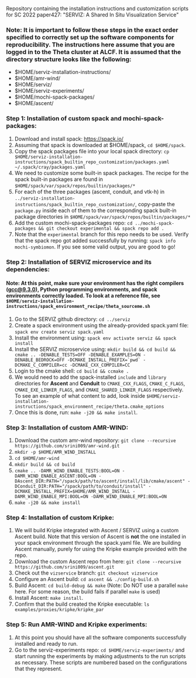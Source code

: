 Repository containing the installation instructions and customization scripts for SC 2022 paper427: "SERVIZ: A Shared In Situ Visualization Service"

### Note: It is important to follow these steps in the exact order specified to correctly set up the software components for reproducibility. The instructions here assume that you are logged in to the Theta cluster at ALCF. It is assumed that the directory structure looks like the following:
  * $HOME/serviz-installation-instructions/
  * $HOME/amr-wind/
  * $HOME/serviz/
  * $HOME/serviz-experiments/
  * $HOME/mochi-spack-packages/
  * $HOME/ascent/

### Step 1: Installation of custom spack and mochi-spack-packages:
1. Download and install spack: https://spack.io/ 
2. Assuming that spack is downloaded at $HOME/spack, ```cd $HOME/spack```.
3. Copy the spack packages file into your local spack directory: ```cp  $HOME/serviz-installation-instructions/spack_builtin_repo_customization/packages.yaml ~/.spack/cray/packages.yaml```
4. We need to customize some built-in spack packages. The recipe for the spack built-in packages are found in ```$HOME/spack/var/spack/repos/builtin/packages/*```
5. For each of the three packages (ascent, conduit, and vtk-h) in ```../serviz-installation-instructions/spack_builtin_repo_customization/```, copy-paste the ```package.py``` inside each of them to the corresponding spack built-in package directories in ```$HOME/spack/var/spack/repos/builtin/packages/*```
6. Add the custom mochi-spack-packages repo: ```cd ../mochi-spack-packages && git checkout experimental && spack repo add .```
7. Note that the ```experimental``` branch for this repo needs to be used. Verify that the spack repo got added successfully by running: ```spack info mochi-symbiomon```. If you see some valid output, you are good to go!

### Step 2: Installation of SERVIZ microservice and its dependencies:
#### Note: At this point, make sure your environment has the right compilers (gcc@9.3.0), Python programming environments, and spack environments correctly loaded. To look at a reference file, see ```$HOME/serviz-installation-instructions/spack_environment_recipe/theta_sourceme.sh```
1. Go to the SERVIZ github directory: ```cd ../serviz```
2. Create a spack environment using the already-provided spack.yaml file: ```spack env create serviz spack.yaml```
3. Install the environment using: ```spack env activate serviz && spack install```
4. Install the SERVIZ microservice using: ```mkdir build && cd build && cmake .. -DENABLE_TESTS=OFF -DENABLE_EXAMPLES=ON -DENABLE_BEDROCK=OFF -DCMAKE_INSTALL_PREFIX=`pwd` -DCMAKE_C_COMPILER=cc -DCMAKE_CXX_COMPILER=CC```
5. Login to the cmake shell: ```cd build && ccmake .```
6. We would need to add the spack-installed ```include``` and ```library``` directories for **Ascent** and **Conduit** to ```CMAKE_CXX_FLAGS```, ```CMAKE_C_FLAGS```, ```CMAKE_EXE_LINKER_FLAGS```, and ```CMAKE_SHARED_LINKER_FLAGS``` respectively. To see an example of what content to add, look inside ```$HOME/serviz-installation-instructions/spack_environment_recipe/theta.cmake_options```
7. Once this is done, run: ```make -j20 && make install```. 

### Step 3: Installation of custom AMR-WIND:
1. Download the custom amr-wind repository: ```git clone --recursive https://github.com/srini009/amr-wind.git```
2. ```mkdir -p $HOME/AMR_WIND_INSTALL```
3. ```cd $HOME/amr-wind```
4. ```mkdir build && cd build```
5. ```cmake .. -DAMR_WIND_ENABLE_TESTS:BOOL=ON -DAMR_WIND_ENABLE_ASCENT:BOOL=ON -DAscent_DIR:PATH="/spack/path/to/ascent/install/lib/cmake/ascent" -DConduit_DIR:PATH="/spack/path/to/conduit/install" -DCMAKE_INSTALL_PREFIX=$HOME/AMR_WIND_INSTALL -DAMR_WIND_ENABLE_MPI:BOOL=ON -DAMR_WIND_ENABLE_MPI:BOOL=ON```
6. ```make -j20 && make install```

### Step 4: Installation of custom Kripke:
1. We will build Kripke integrated with Ascent / SERVIZ using a custom Ascent build. Note that this version of Ascent is **not** the one 
installed in your spack environment through the spack.yaml file. We are building Ascent manually, purely for using the Kripke example provided with the repo.
2. Download the custom Ascent repo from here: ```git clone --recursive https://github.com/srini009/ascent.git```
3. Check out the ```vizservice``` branch: ```git checkout vizservice```
4. Configure an Ascent build: ```cd ascent && ./config-build.sh```
5. Build Ascent: ```cd build-debug && make``` (Note: Do NOT use a parallel ```make``` here. For some reason, the build fails if parallel ```make``` is used)
6. Install Ascent: ```make install```.
7. Confirm that the build created the Kripke executable: ```ls examples/proxies/kripke/kripke_par```

### Step 5: Run AMR-WIND and Kripke experiments:
1. At this point you should have all the software components successfully installed and ready to run.
2. Go to the serviz-experiments repo: ```cd $HOME/serviz-experiments/``` and start running the experiments by making adjustments to the run scripts as necessary. These scripts are numbered based on the configurations that they represent.
